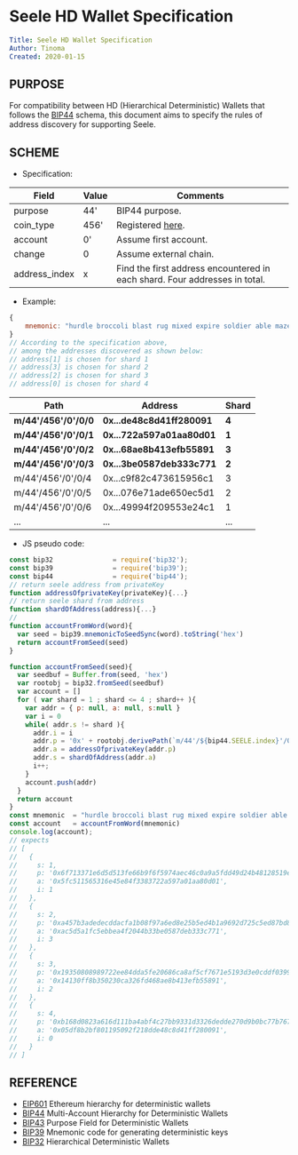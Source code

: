 # Seele HD Wallet Specification

```yml
Title: Seele HD Wallet Specification
Author: Tinoma
Created: 2020-01-15
```

## PURPOSE

For compatibility between HD (Hierarchical Deterministic) Wallets that follows the [BIP44](https://github.com/bitcoin/bips/blob/master/bip-0044.mediawiki) schema, this document aims to specify the rules of address discovery for supporting Seele.

## SCHEME

- Specification:

| Field         | Value | Comments                                                                          |
| ------------- | ----- | --------------------------------------------------------------------------------- |
| purpose       | 44'   | BIP44 purpose.                                                                    |
| coin_type     | 456'  | Registered [here](https://github.com/satoshilabs/slips/blob/master/slip-0044.md). |
| account       | 0'    | Assume first account.                                                             |
| change        | 0     | Assume external chain.                                                            |
| address_index | x     | Find the first address encountered in each shard. Four addresses in total.        |

- Example:

```javascript
{
    mnemonic: "hurdle broccoli blast rug mixed expire soldier able maze heavy jeans equip"
}
// According to the specification above,
// among the addresses discovered as shown below:
// address[1] is chosen for shard 1
// address[3] is chosen for shard 2
// address[2] is chosen for shard 3
// address[0] is chosen for shard 4
```

| Path                  | Address                    | Shard |
| --------------------- | -------------------------- | ----- |
| **m/44'/456'/0'/0/0** | **0x...de48c8d41ff280091** | **4** |
| **m/44'/456'/0'/0/1** | **0x...722a597a01aa80d01** | **1** |
| **m/44'/456'/0'/0/2** | **0x...68ae8b413efb55891** | **3** |
| **m/44'/456'/0'/0/3** | **0x...3be0587deb333c771** | **2** |
| m/44'/456'/0'/0/4     | 0x...c9f82c473615956c1     | 3     |
| m/44'/456'/0'/0/5     | 0x...076e71ade650ec5d1     | 2     |
| m/44'/456'/0'/0/6     | 0x...49994f209553e24c1     | 1     |
| ...                   | ...                        | ...   |

- JS pseudo code:

```javascript
const bip32               = require('bip32');
const bip39               = require('bip39');
const bip44               = require('bip44');
// return seele address from privateKey
function addressOfprivateKey(privateKey){...}
// return seele shard from address
function shardOfAddress(address){...}
//
function accountFromWord(word){
  var seed = bip39.mnemonicToSeedSync(word).toString('hex')
  return accountFromSeed(seed)
}

function accountFromSeed(seed){
  var seedbuf = Buffer.from(seed, 'hex')
  var rootobj = bip32.fromSeed(seedbuf)
  var account = []
  for ( var shard = 1 ; shard <= 4 ; shard++ ){
    var addr = { p: null, a: null, s:null }
    var i = 0
    while( addr.s != shard ){
      addr.i = i
      addr.p = '0x' + rootobj.derivePath(`m/44'/${bip44.SEELE.index}'/0'/0/${i}`).privateKey.toString('hex')
      addr.a = addressOfprivateKey(addr.p)
      addr.s = shardOfAddress(addr.a)
      i++;
    }
    account.push(addr)
  }
  return account
}
const mnemonic  = "hurdle broccoli blast rug mixed expire soldier able maze heavy jeans equip"
const account   = accountFromWord(mnemonic)
console.log(account);
// expects
// [
//   {
//     s: 1,
//     p: '0x6f713371e6d5d513fe66b9f6f5974aec46c0a9a5fdd49d24b48128519e6efb1e',
//     a: '0x5fc511565316e45e84f3383722a597a01aa80d01',
//     i: 1
//   },
//   {
//     s: 2,
//     p: '0xa457b3adedecddacfa1b08f97a6ed8e25b5ed4b1a9692d725c5ed87bd80e36a1',
//     a: '0xac5d5a1fc5ebbea4f2044b33be0587deb333c771',
//     i: 3
//   },
//   {
//     s: 3,
//     p: '0x19350808989722ee84dda5fe20686ca8af5cf7671e5193d3e0cddf039901a3da',
//     a: '0x14130ff8b350230ca326fd468ae8b413efb55891',
//     i: 2
//   },
//   {
//     s: 4,
//     p: '0xb168d0823a616d111ba4abf4c27bb9331d3326dedde270d9b0bc77b767c6744e',
//     a: '0x05df8b2bf801195092f218dde48c8d41ff280091',
//     i: 0
//   }
// ]
```

## REFERENCE

- [EIP601](https://eips.ethereum.org/EIPS/eip-601) Ethereum hierarchy for deterministic wallets
- [BIP44](https://github.com/bitcoin/bips/blob/master/bip-0044.mediawiki) Multi-Account Hierarchy for Deterministic Wallets
- [BIP43](https://github.com/bitcoin/bips/blob/master/bip-0043.mediawiki) Purpose Field for Deterministic Wallets
- [BIP39](https://github.com/bitcoin/bips/blob/master/bip-0039.mediawiki) Mnemonic code for generating deterministic keys
- [BIP32](https://github.com/bitcoin/bips/blob/master/bip-0032.mediawiki) Hierarchical Deterministic Wallets
